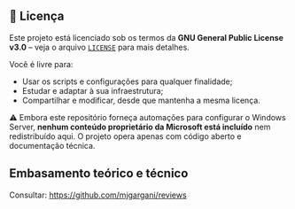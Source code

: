 ## 📄 Licença

Este projeto está licenciado sob os termos da **GNU General Public License v3.0** – veja o arquivo [`LICENSE`](./LICENSE) para mais detalhes.

Você é livre para:
- Usar os scripts e configurações para qualquer finalidade;
- Estudar e adaptar à sua infraestrutura;
- Compartilhar e modificar, desde que mantenha a mesma licença.

⚠️ Embora este repositório forneça automações para configurar o Windows Server, **nenhum conteúdo proprietário da Microsoft está incluído** nem redistribuído aqui. O projeto opera apenas com código aberto e documentação técnica.

## Embasamento teórico e técnico

Consultar: https://github.com/mjgargani/reviews
